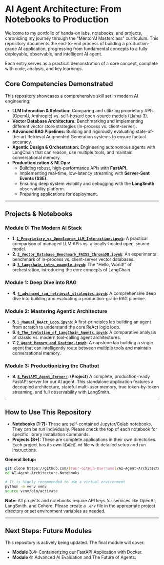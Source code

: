 # AI Agent Architecture: From Notebooks to Production

Welcome to my portfolio of hands-on labs, notebooks, and projects, chronicling my journey through the "MentorAI Masterclass" curriculum. This repository documents the end-to-end process of building a production-grade AI application, progressing from fundamental concepts to a fully deployable, observable, and intelligent AI agent.

Each entry serves as a practical demonstration of a core concept, complete with code, analysis, and key learnings.

## Core Competencies Demonstrated

This repository showcases a comprehensive skill set in modern AI engineering:

- **LLM Interaction & Selection:** Comparing and utilizing proprietary APIs (OpenAI, Anthropic) vs. self-hosted open-source models (Llama 3).
- **Vector Database Architecture:** Benchmarking and implementing different vector store strategies (in-process vs. client-server).
- **Advanced RAG Pipelines:** Building and rigorously evaluating state-of-the-art Retrieval Augmented Generation systems to ensure factual accuracy.
- **Agentic Design & Orchestration:** Engineering autonomous agents with LangChain that can reason, use multiple tools, and maintain conversational memory.
- **Productionization & MLOps:**
  - Building robust, high-performance APIs with **FastAPI**.
  - Implementing real-time, low-latency streaming with **Server-Sent Events (SSE)**.
  - Ensuring deep system visibility and debugging with the **LangSmith** observability platform.
  - Preparing applications for deployment.

---

## Projects & Notebooks

### Module 0: The Modern AI Stack

- **1. [`1_Proprietary_vs_OpenSource_LLM_Interaction.ipynb`](./1_Proprietary_vs_OpenSource_LLM_Interaction.ipynb)**: A practical comparison of managed LLM APIs vs. a locally-hosted open-source model.
- **2. [`2_Vector_Database_Benchmark_FAISS_ChromaDB.ipynb`](./2_Vector_Database_Benchmark_FAISS_ChromaDB.ipynb)**: An experimental benchmark of in-process vs. client-server vector databases.
- **3. [`3_langchain_intro_example.ipynb`](./3_langchain_intro_example.ipynb)**: The "Hello, World!" of orchestration, introducing the core concepts of LangChain.

### Module 1: Deep Dive into RAG

- **4. [`4_advanced_rag_retrieval_strategies.ipynb`](./4_advanced_rag_retrieval_strategies.ipynb)**: A comprehensive deep dive into building and evaluating a production-grade RAG pipeline.

### Module 2: Mastering Agentic Architecture

- **5. [`5_Manual_ReAct_Loop.ipynb`](./5_Manual_ReAct_Loop.ipynb)**: A first-principles lab building an agent from scratch to understand the core ReAct logic loop.
- **6. [`6_The_Evolution_of_LangChain_Agents.ipynb`](./6_The_Evolution_of_LangChain_Agents.ipynb)**: A comparative analysis of classic vs. modern tool-calling agent architectures.
- **7. [`7_Agent_Memory_and_Routing.ipynb`](./7_Agent_Memory_and_Routing.ipynb)**: A capstone lab building a single agent that can intelligently route between multiple tools and maintain conversational memory.

### Module 3: Productionizing the Chatbot

- **8. [`8_FastAPI_Agent_Server/`](./8_FastAPI_Agent_Server/)**: **(Project)** A complete, production-ready FastAPI server for our AI agent. This standalone application features a decoupled architecture, stateful multi-user memory, true token-by-token streaming, and full observability with LangSmith.

---

## How to Use This Repository

- **Notebooks (1-7):** These are self-contained Jupyter/Colab notebooks. They can be run individually. Please check the top of each notebook for specific library installation commands.
- **Projects (8+):** These are complete applications in their own directories. Each project has its own `README.md` file with detailed setup and run instructions.

**General Setup:**

```bash
git clone https://github.com/[Your-GitHub-Username]/AI-Agent-Architecture-Notebooks.git
cd AI-Agent-Architecture-Notebooks

# It is highly recommended to use a virtual environment
python -m venv venv
source venv/bin/activate
```

**Note:** All projects and notebooks require API keys for services like OpenAI, LangSmith, and Cohere. Please create a `.env` file in the appropriate project directory or set environment variables as needed.

---

## Next Steps: Future Modules

This repository is actively being updated. The final module will cover:

- **Module 3.4:** Containerizing our FastAPI Application with Docker.
- **Module 4:** Advanced AI Evaluation and The Future of Agents.
